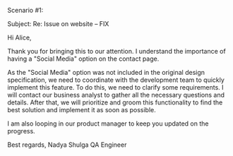Scenario #1:

Subject: Re: Issue on website – FIX

Hi Alice,

Thank you for bringing this to our attention. I understand the importance of having a "Social Media" option on the contact page.

As the "Social Media" option was not included in the original design specification, we need to coordinate with the development team to quickly implement this feature. To do this, we need to clarify some requirements.
I will contact our business analyst to gather all the necessary questions and details. After that, we will prioritize and groom this functionality to find the best solution and implement it as soon as possible.

I am also looping in our product manager to keep you updated on the progress.

Best regards,
Nadya Shulga
QA Engineer
